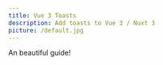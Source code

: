 ```yaml
---
title: Vue 3 Toasts
description: Add toasts to Vue 3 / Nuxt 3
picture: /default.jpg
---
```


An beautiful guide!
